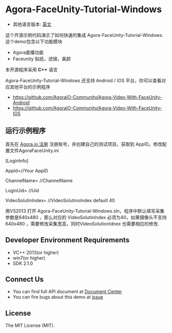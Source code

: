 # Agora-FaceUnity-Tutorial-Windows

* 其他语言版本: [英文](README.md)

 这个开源示例代码演示了如何快速的集成 Agora-FaceUnity-Tutorial-Windows. 这个demo包含以下功能模块

 - Agora直播功能
 - Faceunity 贴纸，滤镜，美颜

 本开源程序采用 **C++** 语言

Agora-FaceUnity-Tutorial-Windows 还支持 Android / IOS 平台，你可以查看对应其他平台的示例程序

- https://github.com/AgoraIO-Community/Agora-Video-With-FaceUnity-Android
- https://github.com/AgoraIO-Community/Agora-Video-With-FaceUnity-IOS

## 运行示例程序
首先在 [Agora.io 注册](https://dashboard.agora.io/cn/signup/) 注册账号，并创建自己的测试项目，获取到 AppID。修改配置文件AgoraFaceUnity.ini


[LoginInfo]

AppId=//Your AppID

ChannelName= //ChannelName

LoginUid= //Uid

VideoSolutinIndex= //VideoSolutinoIndex default 40

用VS2013 打开 Agora-FaceUnity-Tutorial-Windows.sln，程序中默认填写采集参数是640x480 ，那么对应的 VideoSolutinIndex 必须为40，如果摄像头不支持640x480 ，需要修改采集宽高，同时VideoSolutionIdnex 也需要相应的修改.

## Developer Environment Requirements
* VC++ 2013(or higher)
* win7(or higher)
* SDK 2.1.0

## Connect Us

- You can find full API document at [Document Center](https://docs.agora.io/en/)
- You can fire bugs about this demo at [issue](https://github.com/AgoraIO/OpenLive-Windows/issues)

## License

The MIT License (MIT).